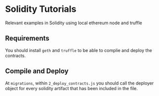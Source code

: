 # Solidity Tutorials

Relevant examples in Solidity using local ethereum node and truffle

## Requirements

You should install `geth` and `truffle` to be able to complie and deploy the contracts.

## Compile and Deploy

At `migrations`, within `2_deploy_contracts.js` you should call the deployer object for every solidity artifact that has been included in the file.
